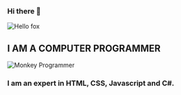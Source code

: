 ### Hi there 👋
<img src="https://media.giphy.com/media/bcKmIWkUMCjVm/giphy.gif" alt="Hello fox"></img>
## I AM A COMPUTER PROGRAMMER  <br>
![Monkey Programmer](https://media.giphy.com/media/XGqDsE3owV0RO/giphy.gif)
### I am an expert in HTML, CSS, Javascript and C#.

<!--
**andresalba/andresalba** is a ✨ _special_ ✨ repository because its `README.md` (this file) appears on your GitHub profile.

Here are some ideas to get you started:

- 🔭 I’m currently working on ...
- 🌱 I’m currently learning ...
- 👯 I’m looking to collaborate on ...
- 🤔 I’m looking for help with ...
- 💬 Ask me about ...
- 📫 How to reach me: ...
- 😄 Pronouns: ...
- ⚡ Fun fact: ...
-->
